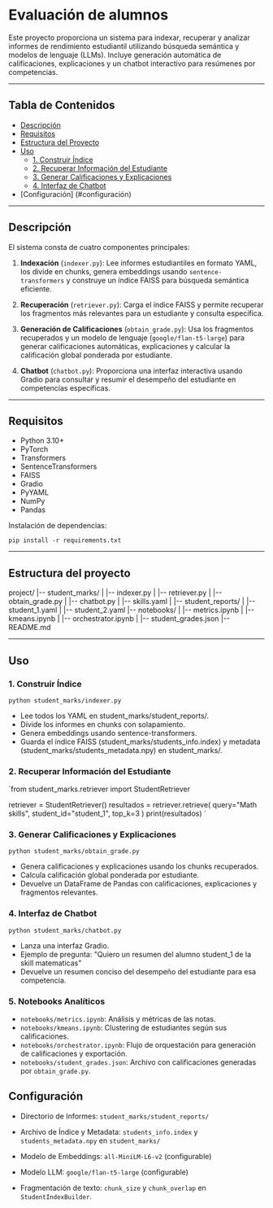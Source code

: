 # Evaluación de alumnos

Este proyecto proporciona un sistema para indexar, recuperar y analizar informes de rendimiento estudiantil utilizando búsqueda semántica y modelos de lenguaje (LLMs). Incluye generación automática de calificaciones, explicaciones y un chatbot interactivo para resúmenes por competencias.

---

## Tabla de Contenidos

- [Descripción](#descripción)
- [Requisitos](#requisitos)
- [Estructura del Proyecto](#estructura-del-proyecto)
- [Uso](#uso)
  - [1. Construir Índice](#1-construir-índice)
  - [2. Recuperar Información del Estudiante](#2-recuperar-información-del-estudiante)
  - [3. Generar Calificaciones y Explicaciones](#3-generar-calificaciones-y-explicaciones)
  - [4. Interfaz de Chatbot](#4-interfaz-de-chatbot)
- [Configuración] (#configuración)


---

## Descripción

El sistema consta de cuatro componentes principales:

1. **Indexación** (`indexer.py`): Lee informes estudiantiles en formato YAML, los divide en chunks, genera embeddings usando `sentence-transformers` y construye un índice FAISS para búsqueda semántica eficiente.

2. **Recuperación** (`retriever.py`): Carga el índice FAISS y permite recuperar los fragmentos más relevantes para un estudiante y consulta específica.

3. **Generación de Calificaciones** (`obtain_grade.py`): Usa los fragmentos recuperados y un modelo de lenguaje (`google/flan-t5-large`) para generar calificaciones automáticas, explicaciones y calcular la calificación global ponderada por estudiante.

4. **Chatbot** (`chatbot.py`): Proporciona una interfaz interactiva usando Gradio para consultar y resumir el desempeño del estudiante en competencias específicas.

---

## Requisitos

- Python 3.10+
- PyTorch
- Transformers
- SentenceTransformers
- FAISS
- Gradio
- PyYAML
- NumPy
- Pandas

Instalación de dependencias:

`pip install -r requirements.txt`

---

## Estructura del proyecto


project/
|-- student_marks/
| |-- indexer.py
| |-- retriever.py
| |-- obtain_grade.py
| |-- chatbot.py
| |-- skills.yaml
| |-- student_reports/
| |-- student_1.yaml
| |-- student_2.yaml
|-- notebooks/
| |-- metrics.ipynb
| |-- kmeans.ipynb
| |-- orchestrator.ipynb
| |-- student_grades.json
|-- README.md

---

## Uso

### 1. Construir Índice
`python student_marks/indexer.py`

- Lee todos los YAML en student_marks/student_reports/.
- Divide los informes en chunks con solapamiento.
- Genera embeddings usando sentence-transformers.
- Guarda el índice FAISS (student_marks/students_info.index) y metadata (student_marks/students_metadata.npy) en student_marks/.

### 2. Recuperar Información del Estudiante
`from student_marks.retriever import StudentRetriever

retriever = StudentRetriever()
resultados = retriever.retrieve(
    query="Math skills",
    student_id="student_1",
    top_k=3
)
print(resultados)
`

### 3. Generar Calificaciones y Explicaciones
`python student_marks/obtain_grade.py`

- Genera calificaciones y explicaciones usando los chunks recuperados.
- Calcula calificación global ponderada por estudiante.
- Devuelve un DataFrame de Pandas con calificaciones, explicaciones y fragmentos relevantes.

### 4. Interfaz de Chatbot
`python student_marks/chatbot.py`

- Lanza una interfaz Gradio.
- Ejemplo de pregunta: "Quiero un resumen del alumno student_1 de la skill matematicas"
- Devuelve un resumen conciso del desempeño del estudiante para esa competencia.

### 5. Notebooks Analíticos

- `notebooks/metrics.ipynb`: Análisis y métricas de las notas.
- `notebooks/kmeans.ipynb`: Clustering de estudiantes según sus calificaciones.
- `notebooks/orchestrator.ipynb`: Flujo de orquestación para generación de calificaciones y exportación.
- `notebooks/student_grades.json`: Archivo con calificaciones generadas por `obtain_grade.py`.


## Configuración

- Directorio de Informes: `student_marks/student_reports/`

- Archivo de Índice y Metadata: `students_info.index` y `students_metadata.npy` en `student_marks/`

- Modelo de Embeddings: `all-MiniLM-L6-v2` (configurable)

- Modelo LLM: `google/flan-t5-large` (configurable)

- Fragmentación de texto: `chunk_size` y `chunk_overlap` en `StudentIndexBuilder`.

